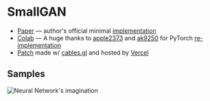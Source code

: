 # SmallGAN
- [Paper](https://arxiv.org/abs/1904.01774v4) — author's official minimal [implementation](https://github.com/nogu-atsu/small-dataset-image-generation)
- [Colab](https://colab.research.google.com/drive/10SNoBHIwoAVLpPXx2VEUXPWEFCk0t-BX) — A huge thanks to [apple2373](https://github.com/apple2373) and [ak9250](https://github.com/ak9250) for PyTorch [re-implementation](https://github.com/apple2373/pytorch-small-dataset-image-generation/blob/master/SmallGan.ipynb)
- [Patch](https://smallgan.vercel.app) made w/ [cables.gl](https://cables.gl) and hosted by [Vercel](https://vercel.com)

## Samples
![Neural Network's imagination](./ml/samples/rave_random.png "Neural Network's imagination")
